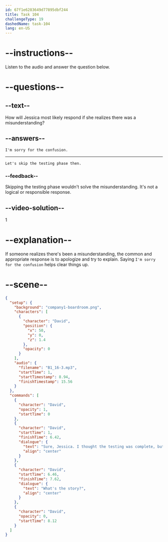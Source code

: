 ```yaml
---
id: 67f1e6283649d77895dbf244
title: Task 104
challengeType: 19
dashedName: task-104
lang: en-US
---
```


<!-- SPEAKING -->

<!-- (Audio) David: Sure, Jessica. I thought the testing was complete, but when I looked at the report, it said there were still some issues. What's the story? -->

# --instructions--

Listen to the audio and answer the question below.

# --questions--

## --text--

How will Jessica most likely respond if she realizes there was a misunderstanding?

## --answers--

`I'm sorry for the confusion.`

---

`Let's skip the testing phase then.`

### --feedback--

Skipping the testing phase wouldn't solve the misunderstanding. It's not a logical or responsible response.

## --video-solution--

1

# --explanation--

If someone realizes there's been a misunderstanding, the common and appropriate response is to apologize and try to explain. Saying `I'm sorry for the confusion` helps clear things up.

# --scene--

```json
{
  "setup": {
    "background": "company1-boardroom.png",
    "characters": [
      {
        "character": "David",
        "position": {
          "x": 50,
          "y": 0,
          "z": 1.4
        },
        "opacity": 0
      }
    ],
    "audio": {
      "filename": "B1_16-3.mp3",
      "startTime": 1,
      "startTimestamp": 8.94,
      "finishTimestamp": 15.56
    }
  },
  "commands": [
    {
      "character": "David",
      "opacity": 1,
      "startTime": 0
    },
    {
      "character": "David",
      "startTime": 1,
      "finishTime": 6.42,
      "dialogue": {
        "text": "Sure, Jessica. I thought the testing was complete, but when I looked at the report, it said there were still some issues.",
        "align": "center"
      }
    },
    {
      "character": "David",
      "startTime": 6.46,
      "finishTime": 7.62,
      "dialogue": {
        "text": "What's the story?",
        "align": "center"
      }
    },
    {
      "character": "David",
      "opacity": 0,
      "startTime": 8.12
    }
  ]
}
```
